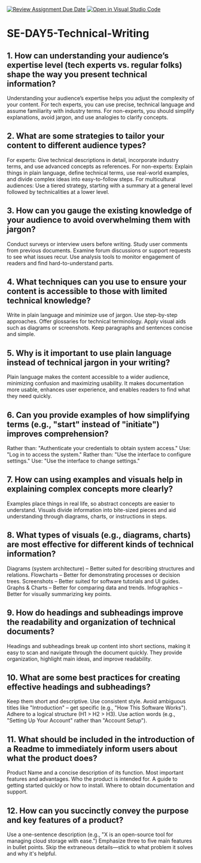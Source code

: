 [![Review Assignment Due Date](https://classroom.github.com/assets/deadline-readme-button-22041afd0340ce965d47ae6ef1cefeee28c7c493a6346c4f15d667ab976d596c.svg)](https://classroom.github.com/a/zsAR-pyY)
[![Open in Visual Studio Code](https://classroom.github.com/assets/open-in-vscode-2e0aaae1b6195c2367325f4f02e2d04e9abb55f0b24a779b69b11b9e10269abc.svg)](https://classroom.github.com/online_ide?assignment_repo_id=18456941&assignment_repo_type=AssignmentRepo)
# SE-DAY5-Technical-Writing
## 1. How can understanding your audience’s expertise level (tech experts vs. regular folks) shape the way you present technical information?
Understanding your audience’s expertise helps you adjust the complexity of your content. For tech experts, you can use precise, technical language and assume familiarity with industry terms. For non-experts, you should simplify explanations, avoid jargon, and use analogies to clarify concepts.
## 2. What are some strategies to tailor your content to different audience types?
For experts: Give technical descriptions in detail, incorporate industry terms, and use advanced concepts as references.
For non-experts: Explain things in plain language, define technical terms, use real-world examples, and divide complex ideas into easy-to-follow steps.
For multicultural audiences: Use a tiered strategy, starting with a summary at a general level followed by technicalities at a lower level.
## 3. How can you gauge the existing knowledge of your audience to avoid overwhelming them with jargon?
Conduct surveys or interview users before writing.
Study user comments from previous documents.
Examine forum discussions or support requests to see what issues recur.
Use analysis tools to monitor engagement of readers and find hard-to-understand parts.
## 4. What techniques can you use to ensure your content is accessible to those with limited technical knowledge?
Write in plain language and minimize use of jargon.
Use step-by-step approaches.
Offer glossaries for technical terminology.
Apply visual aids such as diagrams or screenshots.
Keep paragraphs and sentences concise and simple.
## 5. Why is it important to use plain language instead of technical jargon in your writing?

Plain language makes the content accessible to a wider audience, minimizing confusion and maximizing usability. It makes documentation more usable, enhances user experience, and enables readers to find what they need quickly.
## 6. Can you provide examples of how simplifying terms (e.g., "start" instead of "initiate") improves comprehension?
Rather than: "Authenticate your credentials to obtain system access."
Use: "Log in to access the system."
Rather than: "Use the interface to configure settings."
Use: "Use the interface to change settings."

## 7. How can using examples and visuals help in explaining complex concepts more clearly?
Examples place things in real life, so abstract concepts are easier to understand. Visuals divide information into bite-sized pieces and aid understanding through diagrams, charts, or instructions in steps.
## 8. What types of visuals (e.g., diagrams, charts) are most effective for different kinds of technical information?
Diagrams (system architecture) – Better suited for describing structures and relations.
Flowcharts – Better for demonstrating processes or decision trees.
Screenshots – Better suited for software tutorials and UI guides.
Graphs & Charts – Better for comparing data and trends.
Infographics – Better for visually summarizing key points.
## 9. How do headings and subheadings improve the readability and organization of technical documents?
Headings and subheadings break up content into short sections, making it easy to scan and navigate through the document quickly. They provide organization, highlight main ideas, and improve readability.
## 10. What are some best practices for creating effective headings and subheadings?
Keep them short and descriptive.
Use consistent style.
Avoid ambiguous titles like "Introduction" – get specific (e.g., "How This Software Works").
Adhere to a logical structure (H1 > H2 > H3).
Use action words (e.g., "Setting Up Your Account" rather than "Account Setup").
## 11. What should be included in the introduction of a Readme to immediately inform users about what the product does?
Product Name and a concise description of its function.
Most important features and advantages.
Who the product is intended for.
A guide to getting started quickly or how to install.
Where to obtain documentation and support.
## 12. How can you succinctly convey the purpose and key features of a product?
Use a one-sentence description (e.g., "X is an open-source tool for managing cloud storage with ease.")
Emphasize three to five main features in bullet points.
Skip the extraneous details—stick to what problem it solves and why it's helpful.
